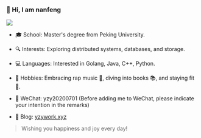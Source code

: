 ### 👋 Hi, I am nanfeng
![](https://komarev.com/ghpvc/?username=nanfeng1999)

- 🎓 School: Master's degree from Peking University.

- 🔍 Interests: Exploring distributed systems, databases, and storage.

- 💻 Languages: Interested in Golang, Java, C++, Python.

- 🎵 Hobbies: Embracing rap music 🎤, diving into books 📚, and staying fit 💪.

- 📱 WeChat: yzy20200701 (Before adding me to WeChat, please indicate your intention in the remarks)

- 📝 Blog: [yzywork.xyz](https://f4ciwcwlfi.feishu.cn/wiki/EyPJwe85PiqkUZkHlnaceRUOnme)

> Wishing you happiness and joy every day!
